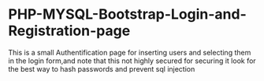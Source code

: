 # PHP-MYSQL-Bootstrap-Login-and-Registration-page
This is a small Authentification page for inserting users and selecting them in the login form,and note that this not highly secured for securing it look for the best way to hash passwords and prevent sql injection
